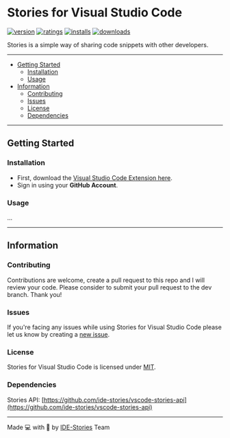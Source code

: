 # Stories for Visual Studio Code

[![version](https://vsmarketplacebadge.apphb.com/version-short/bar9.stories.svg)](https://marketplace.visualstudio.com/items?itemName=bar9.stories) [![ratings](https://vsmarketplacebadge.apphb.com/rating-star/bar9.stories.svg)](https://marketplace.visualstudio.com/items?itemName=bar9.stories) [![installs](https://vsmarketplacebadge.apphb.com/installs-short/bar9.stories.svg)](https://marketplace.visualstudio.com/items?itemName=bar9.stories) [![downloads](https://vsmarketplacebadge.apphb.com/downloads-short/bar9.stories.svg)](https://marketplace.visualstudio.com/items?itemName=bar9.stories)

Stories is a simple way of sharing code snippets with other developers.

---

- [Getting Started](#getting-started)
  - [Installation](#installation)
  - [Usage](#usage)
- [Information](#information)
  - [Contributing](#contributing)
  - [Issues](#issues)
  - [License](#license)
  - [Dependencies](#dependencies)

---

## Getting Started

### **Installation**

- First, download the [Visual Studio Code Extension here](https://marketplace.visualstudio.com/items?itemName=bar9.stories).
- Sign in using your **GitHub Account**.

### **Usage**

...

---

## Information

### **Contributing**

Contributions are welcome, create a pull request to this repo and I will review your code. Please consider to submit your pull request to the dev branch. Thank you!

### **Issues**

If you're facing any issues while using Stories for Visual Studio Code please let us know by creating a [new issue](https://github.com/ide-stories/vscode-stories).

### **License**

Stories for Visual Studio Code is licensed under [MIT](https://opensource.org/licenses/MIT).

### **Dependencies**

Stories API: [https://github.com/ide-stories/vscode-stories-api](https://github.com/ide-stories/vscode-stories-api)

---

Made 💻 with 💖 by [IDE-Stories](https://github.com/ide-stories) Team
